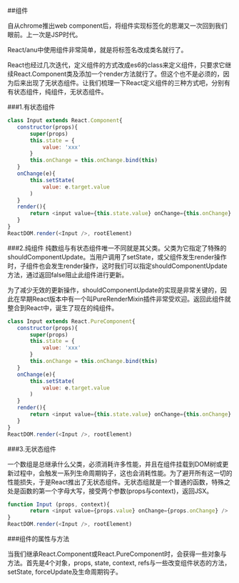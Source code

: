##组件

自从chrome推出web component后，将组件实现标签化的思潮又一次回到我们眼前。上一次是JSP时代。

React/anu中使用组件非常简单，就是将标签名改成类名就行了。

React也经过几次迭代，定义组件的方式改成es6的class来定义组件，只要求它继续React.Component类及添加一个render方法就行了。但这个也不是必须的，因为后来出现了无状态组件。让我们梳理一下React定义组件的三种方式吧，分别有
有状态组件，纯组件，无状态组件。


###1.有状态组件

```javascript
class Input extends React.Component{
   constructor(props){
       super(props)
       this.state = {
           value: 'xxx'
       }
       this.onChange = this.onChange.bind(this)
   }
   onChange(e){
       this.setState(
           value: e.target.value
       )
   }
   render(){
       return <input value={this.state.value} onChange={this.onChange} />
   }
}
ReactDOM.render(<Input />, rootElement)

```

###2.纯组件
纯数组与有状态组件唯一不同就是其父类。父类为它指定了特殊的shouldComponentUpdate。当用户调用了setState，或父组件发生render操作时，子组件也会发生render操作，这时我们可以指定shouldComponentUpdate方法，通过返回false阻止此组件进行更新。

为了减少无效的更新操作，shouldComponentUpdate的实现是非常关键的，因此在早期React版本中有一个叫PureRenderMixin插件非常受欢迎。返回此组件就整合到React中，诞生了现在的纯组件。


```javascript
class Input extends React.PureComponent{
   constructor(props){
       super(props)
       this.state = {
           value: 'xxx'
       }
       this.onChange = this.onChange.bind(this)
   }
   onChange(e){
       this.setState(
           value: e.target.value
       )
   }
   render(){
       return <input value={this.state.value} onChange={this.onChange} />
   }
}
ReactDOM.render(<Input />, rootElement)

```

###3.无状态组件

一个数组是总继承什么父类，必须消耗许多性能，并且在组件挂载到DOM树或更新过程中，会触发一系列生命周期钩子，这也会消耗性能。为了避开所有这一切的性能损失，于是React推出了无状态组件。无状态组就是一个普通的函数，特殊之处是函数的第一个字母大写，接受两个参数(props与context)，返回JSX。


```javascript
function Input (props, context){
       return <input value={props.value} onChange={props.onChange} />
}
ReactDOM.render(<Input />, rootElement)

```

###组件的属性与方法

当我们继承React.Component或React.PureComponent时，会获得一些对象与方法。首先是4个对象，props, state, context, refs与一些改变组件状态的方法，setState, forceUpdate及生命周期钩子。


